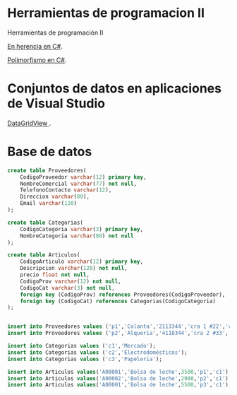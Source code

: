 # Herramientas de programacion II
Herramientas de programación II

[En herencia en C#](https://dwn84.github.io/diapositivas/herencia.html).


[Polimorfismo en C#](https://dwn84.github.io/diapositivas/Polimorfismo.html).


# Conjuntos de datos en aplicaciones de Visual Studio

[DataGridView ](https://docs.microsoft.com/es-es/dotnet/api/system.windows.forms.datagridview?view=netframework-4.8).

# Base de datos
```sql
create table Proveedores(
	CodigoProveedor varchar(12) primary key,
	NombreComercial varchar(77) not null,
	TelefonoContacto varchar(12),
	Direccion varchar(80),
	Email varchar(120)
);

create table Categorias(
	CodigoCategoria varchar(3) primary key,
	NombreCategoria varchar(80) not null
);

create table Articulos(
	CodigoArticulo varchar(12) primary key,
	Descripcion varchar(120) not null,
	precio float not null,
	CodigoProv varchar(12) not null,
	CodigoCat varchar(3) not null,
	foreign key (CodigoProv) references Proveedores(CodigoProveedor),
	foreign key (CodigoCat) references Categorias(CodigoCategoria)
);


insert into Proveedores values ('p1','Colanta','2113344','cra 1 #22','colanta@colanta.com');
insert into Proveedores values ('p2','Alqueria','4118344','cra 2 #33','gerencia@alqueria.com');

insert into Categorias values ('c1','Mercado');
insert into Categorias values ('c2','Electrodomésticos');
insert into Categorias values ('c3','Papeleria');

insert into Articulos values('A00001','Bolsa de leche',3500,'p1','c1');
insert into Articulos values('A00002','Bolsa de leche',2900,'p2','c1');
insert into Articulos values('A00001','Bolsa de leche',5500,'p3','c1');

```
